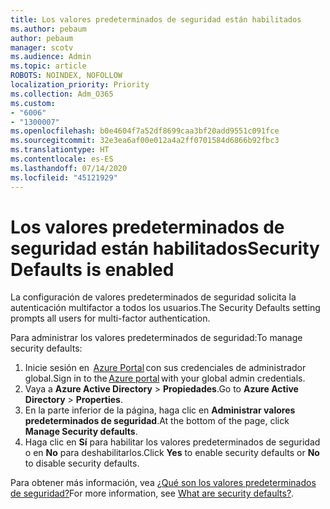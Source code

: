 ```yaml
---
title: Los valores predeterminados de seguridad están habilitados
ms.author: pebaum
author: pebaum
manager: scotv
ms.audience: Admin
ms.topic: article
ROBOTS: NOINDEX, NOFOLLOW
localization_priority: Priority
ms.collection: Adm_O365
ms.custom:
- "6006"
- "1300007"
ms.openlocfilehash: b0e4604f7a52df8699caa3bf20add9551c091fce
ms.sourcegitcommit: 32e3ea6af00e012a4a2ff0701584d6866b92fbc3
ms.translationtype: HT
ms.contentlocale: es-ES
ms.lasthandoff: 07/14/2020
ms.locfileid: "45121929"
---
```

# <a name="security-defaults-is-enabled"></a><span data-ttu-id="1ac17-102">Los valores predeterminados de seguridad están habilitados</span><span class="sxs-lookup"><span data-stu-id="1ac17-102">Security Defaults is enabled</span></span>

<span data-ttu-id="1ac17-103">La configuración de valores predeterminados de seguridad solicita la autenticación multifactor a todos los usuarios.</span><span class="sxs-lookup"><span data-stu-id="1ac17-103">The Security Defaults setting prompts all users for multi-factor authentication.</span></span>

<span data-ttu-id="1ac17-104">Para administrar los valores predeterminados de seguridad:</span><span class="sxs-lookup"><span data-stu-id="1ac17-104">To manage security defaults:</span></span>

1. <span data-ttu-id="1ac17-105">Inicie sesión en  [Azure Portal](https://ms.portal.azure.com/) con sus credenciales de administrador global.</span><span class="sxs-lookup"><span data-stu-id="1ac17-105">Sign in to the [Azure portal](https://ms.portal.azure.com/) with your global admin credentials.</span></span>
2. <span data-ttu-id="1ac17-106">Vaya a **Azure Active Directory** > **Propiedades**.</span><span class="sxs-lookup"><span data-stu-id="1ac17-106">Go to **Azure Active Directory** > **Properties**.</span></span>
3. <span data-ttu-id="1ac17-107">En la parte inferior de la página, haga clic en **Administrar valores predeterminados de seguridad**.</span><span class="sxs-lookup"><span data-stu-id="1ac17-107">At the bottom of the page, click **Manage Security defaults**.</span></span>
4. <span data-ttu-id="1ac17-108">Haga clic en **Sí** para habilitar los valores predeterminados de seguridad o en **No** para deshabilitarlos.</span><span class="sxs-lookup"><span data-stu-id="1ac17-108">Click **Yes** to enable security defaults or **No** to disable security defaults.</span></span>

<span data-ttu-id="1ac17-109">Para obtener más información, vea [¿Qué son los valores predeterminados de seguridad?](https://docs.microsoft.com/azure/active-directory/fundamentals/concept-fundamentals-security-defaults)</span><span class="sxs-lookup"><span data-stu-id="1ac17-109">For more information, see [What are security defaults?](https://docs.microsoft.com/azure/active-directory/fundamentals/concept-fundamentals-security-defaults).</span></span>